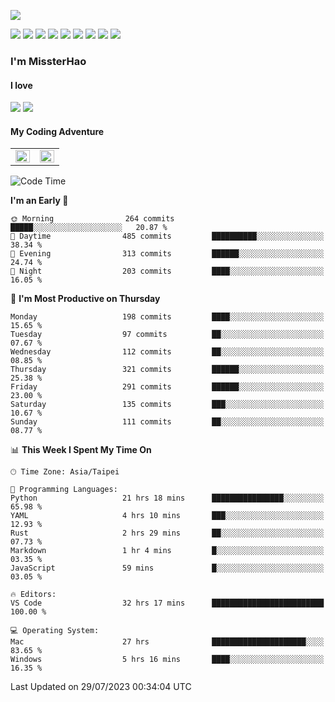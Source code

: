 ![](https://komarev.com/ghpvc/?username=MissterHao&color=ff69b4)

[![](https://img.shields.io/badge/Amazon%20AWS-%23232F3E?logo=amazon-aws&logoColor=white&style=for-the-badge)](https://aws.amazon.com/)
[![](https://img.shields.io/badge/Python-3776AB?style=for-the-badge&logo=python&logoColor=white)](https://www.djangoproject.com/)
[![](https://img.shields.io/badge/Django-092E20?style=for-the-badge&logo=django&logoColor=white)](https://www.python.org/)
[![](https://img.shields.io/badge/Rust-%23EB6400?style=for-the-badge&logo=rust&logoColor=white)](https://www.python.org/)
[![](https://img.shields.io/badge/Flask-23232F3E?style=for-the-badge&logo=flask&logoColor=white)](https://flask.palletsprojects.com/en/2.1.x/)
[![](https://img.shields.io/badge/go-%2300ADD8.svg?&style=for-the-badge&logo=go&logoColor=white)](https://golang.org/)
[![](https://img.shields.io/badge/javascript-%23F7DF1E.svg?&style=for-the-badge&logo=javascript&logoColor=black)](https://www.javascript.com/)
[![](https://img.shields.io/badge/mysql-%234479A1.svg?&style=for-the-badge&logo=mysql&logoColor=white)](https://www.mysql.com/)
[![](https://img.shields.io/badge/docker-%232496ED.svg?&style=for-the-badge&logo=docker&logoColor=white)](https://www.docker.com/)

### I'm MissterHao

#### I love  
![](https://img.shields.io/badge/Netflix-E50914?style=for-the-badge&logo=netflix&logoColor=white)
![](https://img.shields.io/badge/YouTube-FF0000?style=for-the-badge&logo=youtube&logoColor=white)

#### My Coding Adventure
<!-- Readme stats -->
<!-- https://github.com/anuraghazra/github-readme-stats -->
<table>
<tr>
    <td valign="top" width="50%">
    <img src="https://github-readme-stats.vercel.app/api?username=MissterHao&hide_border=true&show_icons=true&locale=en" align="left" style="width: 100%" />
    </td>
    <td valign="top" width="50%">
    <img src="https://github-readme-stats.vercel.app/api/top-langs?username=MissterHao&hide_border=true&show_icons=true&locale=en&layout=compact" align="left" style="width: 100%" />
    </td>
</tr>
</table>  


<!--START_SECTION:waka-->
![Code Time](http://img.shields.io/badge/Code%20Time-847%20hrs%2048%20mins-blue)

**I'm an Early 🐤** 

```text
🌞 Morning                264 commits         █████░░░░░░░░░░░░░░░░░░░░   20.87 % 
🌆 Daytime                485 commits         ██████████░░░░░░░░░░░░░░░   38.34 % 
🌃 Evening                313 commits         ██████░░░░░░░░░░░░░░░░░░░   24.74 % 
🌙 Night                  203 commits         ████░░░░░░░░░░░░░░░░░░░░░   16.05 % 
```
📅 **I'm Most Productive on Thursday** 

```text
Monday                   198 commits         ████░░░░░░░░░░░░░░░░░░░░░   15.65 % 
Tuesday                  97 commits          ██░░░░░░░░░░░░░░░░░░░░░░░   07.67 % 
Wednesday                112 commits         ██░░░░░░░░░░░░░░░░░░░░░░░   08.85 % 
Thursday                 321 commits         ██████░░░░░░░░░░░░░░░░░░░   25.38 % 
Friday                   291 commits         ██████░░░░░░░░░░░░░░░░░░░   23.00 % 
Saturday                 135 commits         ███░░░░░░░░░░░░░░░░░░░░░░   10.67 % 
Sunday                   111 commits         ██░░░░░░░░░░░░░░░░░░░░░░░   08.77 % 
```


📊 **This Week I Spent My Time On** 

```text
🕑︎ Time Zone: Asia/Taipei

💬 Programming Languages: 
Python                   21 hrs 18 mins      ████████████████░░░░░░░░░   65.98 % 
YAML                     4 hrs 10 mins       ███░░░░░░░░░░░░░░░░░░░░░░   12.93 % 
Rust                     2 hrs 29 mins       ██░░░░░░░░░░░░░░░░░░░░░░░   07.73 % 
Markdown                 1 hr 4 mins         █░░░░░░░░░░░░░░░░░░░░░░░░   03.35 % 
JavaScript               59 mins             █░░░░░░░░░░░░░░░░░░░░░░░░   03.05 % 

🔥 Editors: 
VS Code                  32 hrs 17 mins      █████████████████████████   100.00 % 

💻 Operating System: 
Mac                      27 hrs              █████████████████████░░░░   83.65 % 
Windows                  5 hrs 16 mins       ████░░░░░░░░░░░░░░░░░░░░░   16.35 % 
```


 Last Updated on 29/07/2023 00:34:04 UTC
<!--END_SECTION:waka-->

<!--
**MissterHao/MissterHao** is a ✨ _special_ ✨ repository because its `README.md` (this file) appears on your GitHub profile.

Here are some ideas to get you started:

- 🔭 I’m currently working on ...
- 🌱 I’m currently learning ...
- 👯 I’m looking to collaborate on ...
- 🤔 I’m looking for help with ...
- 💬 Ask me about ...
- 📫 How to reach me: ...
- 😄 Pronouns: ...
- ⚡ Fun fact: ...
-->

